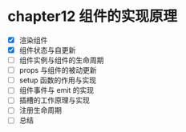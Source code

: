 # chapter12 组件的实现原理

- [x] 渲染组件
- [x] 组件状态与自更新
- [ ] 组件实例与组件的生命周期
- [ ] props 与组件的被动更新
- [ ] setup 函数的作用与实现
- [ ] 组件事件与 emit 的实现
- [ ] 插槽的工作原理与实现
- [ ] 注册生命周期
- [ ] 总结